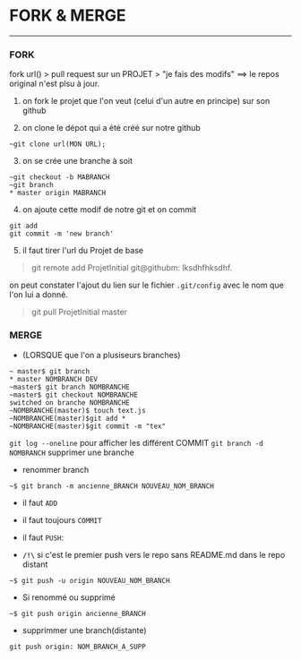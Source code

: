 # FORK & MERGE

----
### FORK

fork url() > pull request sur un PROJET > "je fais des modifs"
==> le repos original n'est plsu à jour.


1. on fork le projet que l'on veut (celui d'un autre en principe) sur son github

2. on clone le dépot qui a été créé sur notre github
```
~git clone url(MON URL);
```

3. on se crée une branche à soit
```
~git checkout -b MABRANCH
~git branch
* master origin MABRANCH
```
4. on ajoute cette modif de notre git et on commit
```
git add
git commit -m 'new branch'
```
5. il faut tirer l'url du Projet de base

> git remote add ProjetInitial git@githubm: lksdhfhksdhf.

on peut constater l'ajout du lien sur le fichier `.git/config` avec le nom que
l'on lui a donné.

> git pull ProjetInitial master


### MERGE
- (LORSQUE que l'on a plusiseurs branches)
```shell
~ master$ git branch
* master NOMBRANCH DEV
~master$ git branch NOMBRANCHE
~master$ git checkout NOMBRANCHE
switched on branche NOMBRANCHE
~NOMBRANCHE(master)$ touch text.js
~NOMBRANCHE(master)$git add *
~NOMBRANCHE(master)$git commit -m "tex"

```
`git log --oneline` pour afficher les différent COMMIT
`git branch -d NOMBRANCH` supprimer une branche


- renommer branch
```shee
~$ git branch -m ancienne_BRANCH NOUVEAU_NOM_BRANCH
```
- il faut `ADD`
- il faut toujours `COMMIT`
- il faut `PUSH`:

-  **`/!\`** si c'est le premier push vers le repo sans README.md dans le repo distant
```shell
~$ git push -u origin NOUVEAU_NOM_BRANCH
```

- Si renommé ou supprimé
```shell
~$ git push origin ancienne_BRANCH
```
- supprimmer une branch(distante)
```
git push origin: NOM_BRANCH_A_SUPP
```
